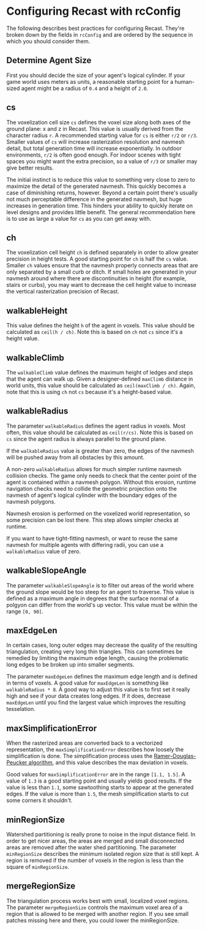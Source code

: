 # Configuring Recast with rcConfig
The following describes best practices for configuring Recast.  They're broken down by the fields in `rcConfig` and are ordered by the sequence in which you should consider them.

## Determine Agent Size
First you should decide the size of your agent's logical cylinder. If your game world uses meters as units, a reasonable starting point for a human-sized agent might be a radius of `0.4` and a height of `2.0`.

## cs
The voxelization cell size `cs` defines the voxel size along both axes of the ground plane: x and z in Recast. This value is usually derived from the character radius `r`. A recommended starting value for `cs` is either `r/2` or `r/3`. Smaller values of `cs` will increase rasterization resolution and navmesh detail, but total generation time will increase exponentially.  In outdoor environments, `r/2` is often good enough.  For indoor scenes with tight spaces you might want the extra precision, so a value of `r/3` or smaller may give better results.

The initial instinct is to reduce this value to something very close to zero to maximize the detail of the generated navmesh. This quickly becomes a case of diminishing returns, however. Beyond a certain point there's usually not much perceptable difference in the generated navmesh, but huge increases in generation time.  This hinders your ability to quickly iterate on level designs and provides little benefit.  The general recommendation here is to use as large a value for `cs` as you can get away with.

## ch
The voxelization cell height `ch` is defined separately in order to allow greater precision in height tests. A good starting point for `ch` is half the `cs` value. Smaller `ch` values ensure that the navmesh properly connects areas that are only separated by a small curb or ditch.  If small holes are generated in your navmesh around where there are discontinuities in height (for example, stairs or curbs), you may want to decrease the cell height value to increase the vertical rasterization precision of Recast.

## walkableHeight
This value defines the height `h` of the agent in voxels. This value should be calculated as `ceil(h / ch)`.  Note this is based on `ch` not `cs` since it's a height value.

## walkableClimb
The `walkableClimb` value defines the maximum height of ledges and steps that the agent can walk up. Given a designer-defined `maxClimb` distance in world units, this value should be calculated as `ceil(maxClimb / ch)`.  Again, note that this is using `ch` not `cs` because it's a height-based value.

## walkableRadius
The parameter `walkableRadius` defines the agent radius in voxels.  Most often, this value should be calculated as `ceil(r/cs)`. Note this is based on `cs` since the agent radius is always parallel to the ground plane.

If the `walkableRadius` value is greater than zero, the edges of the navmesh will be pushed away from all obstacles by this amount.

A non-zero `walkableRadius` allows for much simpler runtime navmesh collision checks. The game only needs to check that the center point of the agent is contained within a navmesh polygon.  Without this erosion, runtime navigation checks need to collide the geometric projection onto the navmesh of agent's logical cylinder with the boundary edges of the navmesh polygons.

Navmesh erosion is performed on the voxelized world representation, so some precision can be lost there. This step allows simpler checks at runtime. 

If you want to have tight-fitting navmesh, or want to reuse the same navmesh for multiple agents with differing radii, you can use a `walkableRadius` value of zero.

## walkableSlopeAngle
The parameter `walkableSlopeAngle` is to filter out areas of the world where the ground slope would be too steep for an agent to traverse. This value is defined as a maximum angle in degrees that the surface normal of a polgyon can differ from the world's up vector.  This value must be within the range `[0, 90]`.

## maxEdgeLen
In certain cases, long outer edges may decrease the quality of the resulting triangulation, creating very long thin triangles. This can sometimes be remedied by limiting the maximum edge length, causing the problematic long edges to be broken up into smaller segments. 

The parameter `maxEdgeLen` defines the maximum edge length and is defined in terms of voxels. A good value for `maxEdgeLen` is something like `walkableRadius * 8`. A good way to adjust this value is to first set it really high and see if your data creates long edges. If it does, decrease `maxEdgeLen` until you find the largest value which improves the resulting tesselation.

## maxSimplificationError
When the rasterized areas are converted back to a vectorized representation, the `maxSimplificationError` describes how loosely the simplification is done.  The simplification process uses the [Ramer–Douglas-Peucker algorithm](https://en.wikipedia.org/wiki/Ramer–Douglas–Peucker_algorithm), and this value describes the max deviation in voxels. 

Good values for `maxSimplificationError` are in the range `[1.1, 1.5]`.  A value of `1.3` is a good starting point and usually yields good results. If the value is less than `1.1`, some sawtoothing starts to appear at the generated edges.  If the value is more than `1.5`, the mesh simplification starts to cut some corners it shouldn't.

## minRegionSize
Watershed partitioning is really prone to noise in the input distance field. In order to get nicer areas, the areas are merged and small disconnected areas are removed after the water shed partitioning. The parameter `minRegionSize` describes the minimum isolated region size that is still kept. A region is removed if the number of voxels in the region is less than the square of `minRegionSize`.

## mergeRegionSize
The triangulation process works best with small, localized voxel regions. The parameter `mergeRegionSize` controls the maximum voxel area of a region that is allowed to be merged with another region.  If you see small patches missing here and there, you could lower the minRegionSize.
